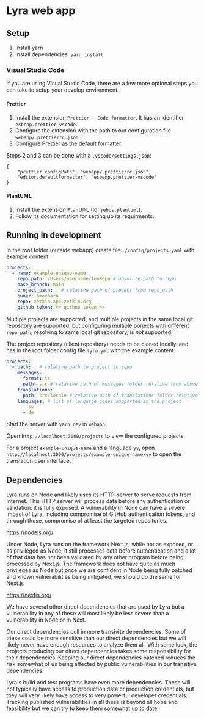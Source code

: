 # Lyra web app

## Setup

1. Install yarn
2. Install dependencies: `yarn install`

### Visual Studio Code

If you are using Visual Studio Code, there are a few more optional steps
you can take to setup your develop environment.

#### Prettier

1. Install the extension `Prettier - Code formatter`.
   It has an identifier `esbenp.prettier-vscode`.
2. Configure the extension with the path to our
   configuration file `webapp/.prettierrc.json`.
3. Configure Prettier as the default formatter.

Steps 2 and 3 can be done with a `.vscode/settings.json`:

```
{
    "prettier.configPath": "webapp/.prettierrc.json",
    "editor.defaultFormatter": "esbenp.prettier-vscode"
}
```

#### PlantUML

1. Install the extension `PlantUML` (Id: `jebbs.plantuml`).
2. Follow its documentation for setting up its requirments.

## Running in development

In the root folder (outside webapp) create file `./config/projects.yaml`
with example content:

```yaml
projects:
  - name: example-unique-name
    repo_path: /Users/username/fooRepo # absolute path to repo
    base_branch: main
    project_path: . # relative path of project from repo_path
    owner: amerharb
    repo: zetkin.app.zetkin.org
    github_token: << github token >>
```

Multiple projects are supported, and multiple projects in the same local git repository
are supported, but configuring multiple porjects with different `repo_path`, resolving to
same local git repository, is _not_ supported.

The project repository (client repository) needs to be cloned locally. and has in the root folder config
file `lyra.yml` with the
example content:

```yaml
projects:
  - path: . # relative path to project in repo
    messages:
      format: ts
      path: src # relative path of messages folder relative from above project path
    translations:
      path: src/locale # relative path of translations folder relative from above project path
    languages: # list of language codes supported in the project
      - sv
      - de
```

Start the server with `yarn dev` in `webapp`.

Open `http://localhost:3000/projects` to view the configured projects.

For a project `example-unique-name` and a language `yy`,
open `http://localhost:3000/projects/example-unique-name/yy`
to open the translation user interface.

## Dependencies

Lyra runs on Node and likely uses its HTTP-server to serve requests
from Internet. This HTTP server will process data before any
authentication or validation: it is fully exposed. A vulnerability
in Node can have a severe impact of Lyra, including compromise of
GitHub authentication tokens, and through those, compromise of at
least the targeted repositories.

https://nodejs.org/

Under Node, Lyra runs on the framework Next.js, while not as exposed,
or as privileged as Node, it still processes data before authentication
and a lot of that data has not been validated by any other program before
being processed by Next.js. The framework does not have quite as much
privileges as Node but once we are confident in Node being fully patched
and known vulnerabilities being mitigated, we should do the same for Next.js

https://nextjs.org/

We have several other direct dependencies that are used by Lyra but
a vulnerability in any of these will most likely be less severe than
a vulnerability in Node or in Next.

Our direct dependencies pull in more transivite dependencies. Some of
these could be more sensitive than our direct dependencies but we will
likely never have enough resources to analyze them all. With some luck,
the projects producing our direct dependencies takes some responsibility
for their dependencies. Keeping our direct dependencies patched reduces
the risk somewhat of us being affected by public vulnerabilities in our
transitive dependencies.

Lyra's build and test programs have even more dependencies. These will
not typically have access to production data or production credentials,
but they will very likely have access to very powerful developer
credentials. Tracking published vulnerabilities in all these is beyond
all hope and feasibility but we can try to keep them somewhat up to date.
